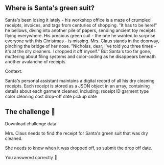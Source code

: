 ## Where is Santa's green suit?

Santa's been losing it lately - his workshop office is a maze of crumpled receipts, invoices, and tags from centuries of shopping. "It has to be here!" he bellows, diving into another pile of papers, sending ancient toy receipts flying everywhere. His precious green suit - the one he wanted to surprise everyone with this Christmas - is missing. Mrs. Claus stands in the doorway, pinching the bridge of her nose. "Nicholas, dear, I've told you three times - it's at the dry cleaners. I dropped it off myself." But Santa's too far gone, muttering about filing systems and color-coding as he disappears beneath another avalanche of receipts.

Context:

Santa's personal assistant maintains a digital record of all his dry cleaning receipts. Each receipt is stored as a JSON object in an array, containing details about each garment cleaned, including: receipt ID garment type color cleaning cost drop-off date pickup date

## The challenge 🎁

Download challenge data

Mrs. Claus needs to find the receipt for Santa's green suit that was dry cleaned.

She needs to know when it was dropped off, so submit the drop off date.


You answered correctly 🎉